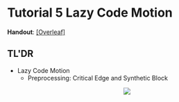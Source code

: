 # Tutorial 5 Lazy Code Motion

**Handout**: [\[Overleaf\]](https://www.overleaf.com/read/dyjffnjmznyn)

## TL'DR

- Lazy Code Motion
  - Preprocessing: Critical Edge and Synthetic Block
    <p align="middle">
      <img src="https://latex.codecogs.com/svg.image?\left\{%20%20%20%20\begin{array}{l}%20%20%20%20\text{Latest%20Placement}%20%20%20%20\left\{%20%20%20%20%20%20%20%20\begin{array}{l}%20%20%20%20%20%20%20%20%20%20%20%20\text{Earliest%20Placement}%20%20%20%20%20%20%20%20%20%20%20%20\left\{%20%20%20%20%20%20%20%20%20%20%20%20%20%20%20%20\begin{array}{l}%20%20%20%20%20%20%20%20%20%20%20%20%20%20%20%20%20%20%20%20\text{Anticipated%20Expressions}%20\\%20%20%20%20%20%20%20%20%20%20%20%20%20%20%20%20%20%20%20%20\text{Will-be-Available%20Expressions}%20%20%20%20%20%20%20%20%20%20%20%20%20%20%20%20\end{array}%20%20%20%20%20%20%20%20%20%20%20%20\right.%20\\%20%20%20%20%20%20%20%20%20%20%20%20\text{Postponable%20Expressions}%20%20%20%20%20%20%20%20\end{array}%20%20%20%20\right.%20\\%20%20%20%20\text{Used%20Expressions}%20%20%20%20\end{array}\right." />
    </p>

